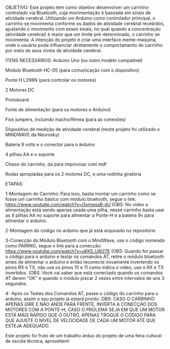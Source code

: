OBJETIVO:
Este projeto tem como objetivo desenvolver um carrinho controlado via Bluetooth, cuja movimentação é baseada em sinais de atividade cerebral. Utilizando um Arduino como controlador principal, o carrinho se movimenta conforme os dados de atividade cerebral recebidos, ajustando o movimento com esses sinais, no qual quando a concentração (atividade cerebral) é maior que um limite pré-determinado, o carrinho se movimenta. A intenção do projeto é criar uma interface mente-máquina, onde o usuário pode influenciar diretamente o comportamento do carrinho por meio de seus níveis de atividade cerebral. 


ITENS NECESSÁRIOS:
Arduino Uno (ou outro modelo compatível)

Módulo Bluetooth HC-05 (para comunicação com o dispositivo)

Ponte H L298N (para controlar os motores)

2 Motores DC

Protoboard

Fonte de alimentação (para os motores e Arduino)

Fios jumpers, incluindo macho/fêmea (para as conexões)

Dispositivo de medição de atividade cerebral (neste projeto foi utilizado o MINDWAVE da Neurosky)

Bateria 9 volts e o conector para o árduino

4 pilhas AA e o suporte

Chassi do carrinho, da para improvisar com mdf

Rodas apropiadas para os 2 motores DC, e uma rodinha giratória


ETAPAS:

1-Montagem do Carrinho: Para isso, basta montar um carrinho como se fosse um carrinho básico com módulo bluetooth, segue o link: https://www.youtube.com/watch?v=OornqssB-dU (OBS: No vídeo a alimentação está sendo apenas usada uma pilha, nesse carrinho basta usar as 4 pilhas AA no suporte para alimentar a Ponte-H e a bateira 9v para alimentar o arduíno.

2-Montagem do código no arduíno que já está arquivado no repositório

3-Conecção do Módulo Bluetooth com o MindWave, use o código nomeado como PAIRING, segue o link para a conecção: https://www.youtube.com/watch?v=uKK5_U6l27E (OBS: Quando for passar o código para o arduíno e testar os comandos AT, retire o módulo bluetooth antes de alimentar o arduíno e então reconecte novamente invertendo os pinos RX e TX, não use os pinos 10 e 11 como indica o vídeo, use o RX e TX invertidos. (OBS: Você vai saber que está conectado quando os comandos AT derem "OK" e quando o módulo piscar 2 vezes entre intervalos de uns 3 segundos.

4- Após os Testes dos Comandos AT, passe o código do carrinho para o arduíno, assim o seu projeto já estará pronto. 
OBS: CASO O CARRINHO APENAS GIRE E NÃO ANDE PARA FRENTE, INVERTA A CONECÇÃO DOS MOTORES COM A PONTE-H, CASO O PROLEMA SEJA EM QUE UM MOTOR ESTÁ MAIS RÁPIDO QUE O OUTRO, APENAS TROQUE O CÓDIGO PARA QUE AJUSTE O NÍVEL DE VELOCIDADE DE CADA UM MOTOR ATÉ QUE ESTEJA ADEQUADO. 


Este projeto foi fruto de um trabalho árduo do projeto de uma feira cultural de escola técnica, aproveitem! 

 


